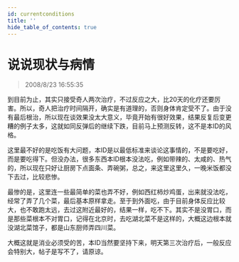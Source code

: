 ```yaml
---
id: currentconditions
title: ''
hide_table_of_contents: true
---
```


# 说说现状与病情

> 2008/8/23 16:55:35

<div style={{color: '#CC0000', fontWeight: '500', fontSize: '18px', textAlign: 'left', lineHeight: '180%'}}>

到目前为止，其实只接受奇人两次治疗，不过反应之大，比20天的化疗还要厉害。所以，奇人把治疗时间隔开，确实是有道理的，否则身体肯定受不了。由于没有最后根治，所以现在谈效果没太大意义，毕竟开始有很好效果，结果反复后变更糟的例子太多，这就如同反弹后的继续下跌，目前马上预测反转，这不是本ID的风格。

 

这里最不好的是吃饭有大问题，本ID是以最低标准来谈论这事情的，不是要吃好，而是要吃得下。但没办法，很多东西本ID根本没法吃，例如带辣的、太咸的、热气的，所以现在只好让厨房下点面条、弄碗粥，总之，来这里这里久，一晚米饭都没下去过，比较悲惨。

 

最惨的是，这里连一些最简单的菜也弄不好，例如西红柿炒鸡蛋，出来就没法吃，经常了弄了几个菜，最后基本原样拿走。至于到外面吃，由于目前身体反应比较大，也不敢跑太远，去过这附近最好的，结果一样，吃不下。其实不是没胃口，而是那些菜根本不对胃口，记得在北京时，去吃湖北菜不是这样的，大概这边根本就没湖北菜馆子，都是山东厨师弄四川菜。

 

大概这就是消业必须受的苦，本ID当然要坚持下来，明天第三次治疗后，一般反应会特别大，帖子是写不了，请原谅。

</div>